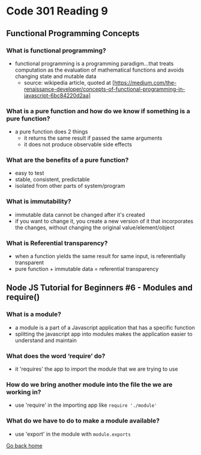 # Code 301 Reading 9

## Functional Programming Concepts

### What is functional programming?

- functional programming is a programming paradigm...that treats computation as the evaluation of mathematical functions and avoids changing state and mutable data
  - source: wikipedia article, quoted at [https://medium.com/the-renaissance-developer/concepts-of-functional-programming-in-javascript-6bc84220d2aa]

### What is a pure function and how do we know if something is a pure function?

- a pure function does 2 things
  - it returns the same result if passed the same arguments
  - it does not produce observable side effects

### What are the benefits of a pure function?

- easy to test
- stable, consistent, predictable
- isolated from other parts of system/program

### What is immutability?

- immutable data cannot be changed after it's created
- if you want to change it, you create a new version of it that incorporates the changes, without changing the original value/element/object

### What is Referential transparency?

- when a function yields the same result for same input, is referentially transparent
- pure function + immutable data = referential transparency

## Node JS Tutorial for Beginners #6 - Modules and require()

### What is a module?

- a module is a part of a Javascript application that has a specific function
- splitting the javascript app into modules makes the application easier to understand and maintain

### What does the word ‘require’ do?

- it 'requires' the app to import the module that we are trying to use

### How do we bring another module into the file the we are working in?

- use 'require' in the importing app like `require './module'`

### What do we have to do to make a module available?

- use 'export' in the module with `module.exports`

[Go back home](/reading-notes/)
